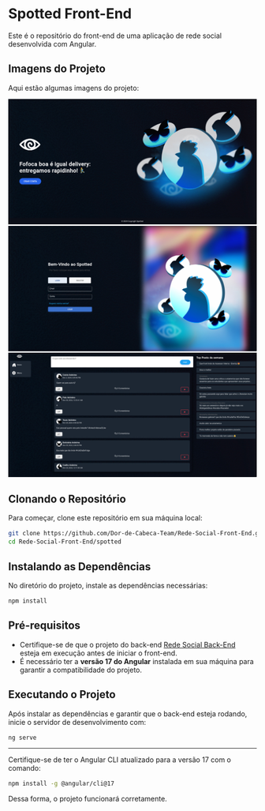 # Spotted Front-End

Este é o repositório do front-end de uma aplicação de rede social desenvolvida com Angular.

## Imagens do Projeto

Aqui estão algumas imagens do projeto:

![Tela de Login](spotted/imgDoProjeto/1.jpg)
![Feed de Notícias](spotted/imgDoProjeto/2.jpg)
![Perfil do Usuário](spotted/imgDoProjeto/3.jpg)

## Clonando o Repositório

Para começar, clone este repositório em sua máquina local:

```bash
git clone https://github.com/Dor-de-Cabeca-Team/Rede-Social-Front-End.git
cd Rede-Social-Front-End/spotted
```

## Instalando as Dependências

No diretório do projeto, instale as dependências necessárias:

```bash
npm install
```

## Pré-requisitos

- Certifique-se de que o projeto do back-end [Rede Social Back-End](https://github.com/Dor-de-Cabeca-Team/Rede-Social-Back-End.git) esteja em execução antes de iniciar o front-end.
- É necessário ter a **versão 17 do Angular** instalada em sua máquina para garantir a compatibilidade do projeto.

## Executando o Projeto

Após instalar as dependências e garantir que o back-end esteja rodando, inicie o servidor de desenvolvimento com:

```bash
ng serve
```

---

Certifique-se de ter o Angular CLI atualizado para a versão 17 com o comando:

```bash
npm install -g @angular/cli@17
```

Dessa forma, o projeto funcionará corretamente.
